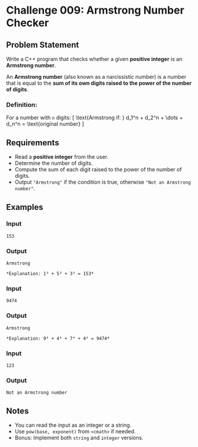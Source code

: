 # Challenge 009: Armstrong Number Checker

## Problem Statement

Write a C++ program that checks whether a given **positive integer** is an **Armstrong number**.

An **Armstrong number** (also known as a narcissistic number) is a number that is equal to the **sum of its own digits raised to the power of the number of digits**.

### Definition:
For a number with `n` digits:
\[
\text{Armstrong if: } d_1^n + d_2^n + \dots + d_n^n = \text{original number}
\]

## Requirements

- Read a **positive integer** from the user.
- Determine the number of digits.
- Compute the sum of each digit raised to the power of the number of digits.
- Output `"Armstrong"` if the condition is true, otherwise `"Not an Armstrong number"`.

## Examples

### Input
```
153
```
### Output
```
Armstrong
```

```
*Explanation: 1³ + 5³ + 3³ = 153*
```

### Input
```
9474
```
### Output
```
Armstrong
```

```
*Explanation: 9⁴ + 4⁴ + 7⁴ + 4⁴ = 9474*
```

### Input
```
123
```
### Output
```
Not an Armstrong number
```

## Notes

- You can read the input as an integer or a string.
- Use `pow(base, exponent)` from `<cmath>` if needed.
- Bonus: Implement both `string` and `integer` versions.